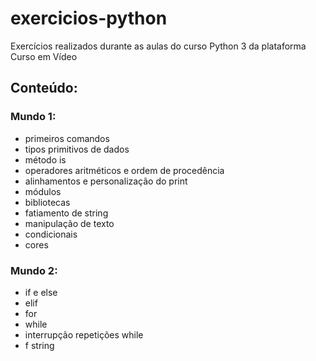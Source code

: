 # exercicios-python
Exercícios realizados durante as aulas do curso Python 3 da plataforma Curso em Vídeo

## Conteúdo:

### Mundo 1: 
- primeiros comandos
- tipos primitivos de dados
- método is
- operadores aritméticos e ordem de procedência
- alinhamentos e personalização do print
- módulos
- bibliotecas
- fatiamento de string
- manipulação de texto
- condicionais
- cores

### Mundo 2: 
- if e else
- elif
- for
- while
- interrupção repetições while
- f string

